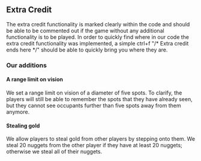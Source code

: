 ## Extra Credit 

The extra credit functionality is marked clearly within the code and should be able to be commented out if the game without any additional functionality is to be played. In order to quickly find where in our code the extra credit functionality was implemented, a simple ctrl+f "/* Extra credit ends here */" should be able to quickly bring you where they are. 

### Our additions

#### A range limit on vision

We set a range limit on vision of a diameter of five spots. To clarify, the players will still be able to remember the spots that they have already seen, but they cannot see occupants further than five spots away from them anymore.

#### Stealing gold

We allow players to steal gold from other players by stepping onto them. We steal 20 nuggets from the other player if they have at least 20 nuggets; otherwise we steal all of their nuggets.








